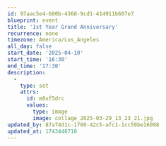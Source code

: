 ```yaml
---
id: 97aac5e4-600b-4368-9cd1-414911b607e7
blueprint: event
title: '1st Year Grand Anniversary'
recurrence: none
timezone: America/Los_Angeles
all_day: false
start_date: '2025-04-10'
start_time: '16:30'
end_time: '17:30'
description:
  -
    type: set
    attrs:
      id: m8xf5drc
      values:
        type: image
        image: collage_2025-03-29_13_23_21.jpg
updated_by: 87a74d1c-1760-42c5-afc1-1cc59be16098
updated_at: 1743446710
---
```

